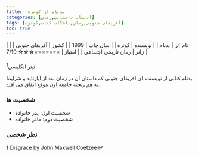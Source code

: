 ```yaml
---
title:  بدنام از کوتزه
categories: [ادبیات داستانی,رمان]
tags: [آفریقای جنوبی,رمان,باشگاه کتاب,کوتزه]
toc: true
---
```


| نام اثر | بدنام |
| نویسنده | کوتزه |
| سال چاپ | 1999 |
| کشور | آفریقای جنوبی |
| ژانر | رمان تاریخی اجتماعی |
| امتیاز | ⭐⭐⭐⭐⭐⭐⭐☆☆☆ 7/10 |

تیتر انگلیسی<sup id="a1">[1](#f1)</sup>

بدنام کتابی از نویسنده ای آفریقای جنوبی که داستان آن در زمان بعد از آپارتاید و شرایط به هم ریخته جامعه اون موقع اتفاق می افتد.

### شخصیت ها
- شخصیت اول: پدر خانواده
- شخصیت دوم: مادر خانواده

### نظر شخصی

<b id="f1">1</b> <span class="footnote">Disgrace by John Maxwell Coetzee</span>[↩](#a1)




